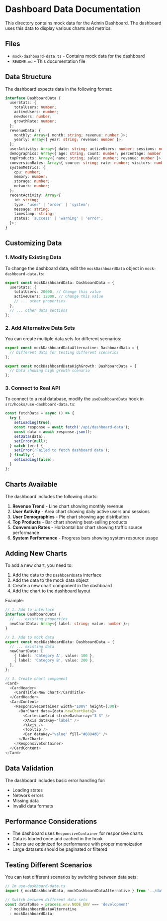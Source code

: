 # Dashboard Data Documentation

This directory contains mock data for the Admin Dashboard. The dashboard uses this data to display various charts and metrics.

## Files

- `mock-dashboard-data.ts` - Contains mock data for the dashboard
- `README.md` - This documentation file

## Data Structure

The dashboard expects data in the following format:

```typescript
interface DashboardData {
  userStats: {
    totalUsers: number;
    activeUsers: number;
    newUsers: number;
    growthRate: number;
  };
  revenueData: {
    monthly: Array<{ month: string; revenue: number }>;
    yearly: Array<{ year: string; revenue: number }>;
  };
  userActivity: Array<{ date: string; activeUsers: number; sessions: number }>;
  demographics: Array<{ age: string; count: number; percentage: number }>;
  topProducts: Array<{ name: string; sales: number; revenue: number }>;
  conversionRates: Array<{ source: string; rate: number; visitors: number }>;
  systemMetrics: {
    cpu: number;
    memory: number;
    storage: number;
    network: number;
  };
  recentActivity: Array<{
    id: string;
    type: 'user' | 'order' | 'system';
    message: string;
    timestamp: string;
    status: 'success' | 'warning' | 'error';
  }>;
}
```

## Customizing Data

### 1. Modify Existing Data

To change the dashboard data, edit the `mockDashboardData` object in `mock-dashboard-data.ts`:

```typescript
export const mockDashboardData: DashboardData = {
  userStats: {
    totalUsers: 20000, // Change this value
    activeUsers: 12000, // Change this value
    // ... other properties
  },
  // ... other data sections
};
```

### 2. Add Alternative Data Sets

You can create multiple data sets for different scenarios:

```typescript
export const mockDashboardDataAlternative: DashboardData = {
  // Different data for testing different scenarios
};

export const mockDashboardDataHighGrowth: DashboardData = {
  // Data showing high growth scenario
};
```

### 3. Connect to Real API

To connect to a real database, modify the `useDashboardData` hook in `src/hooks/use-dashboard-data.ts`:

```typescript
const fetchData = async () => {
  try {
    setLoading(true);
    const response = await fetch('/api/dashboard-data');
    const data = await response.json();
    setData(data);
    setError(null);
  } catch (err) {
    setError('Failed to fetch dashboard data');
  } finally {
    setLoading(false);
  }
};
```

## Charts Available

The dashboard includes the following charts:

1. **Revenue Trend** - Line chart showing monthly revenue
2. **User Activity** - Area chart showing daily active users and sessions
3. **User Demographics** - Pie chart showing age distribution
4. **Top Products** - Bar chart showing best-selling products
5. **Conversion Rates** - Horizontal bar chart showing traffic source performance
6. **System Performance** - Progress bars showing system resource usage

## Adding New Charts

To add a new chart, you need to:

1. Add the data to the `DashboardData` interface
2. Add the data to the mock data object
3. Create a new chart component in the dashboard
4. Add the chart to the dashboard layout

Example:

```typescript
// 1. Add to interface
interface DashboardData {
  // ... existing properties
  newChartData: Array<{ label: string; value: number }>;
}

// 2. Add to mock data
export const mockDashboardData: DashboardData = {
  // ... existing data
  newChartData: [
    { label: 'Category A', value: 100 },
    { label: 'Category B', value: 200 },
  ],
};

// 3. Create chart component
<Card>
  <CardHeader>
    <CardTitle>New Chart</CardTitle>
  </CardHeader>
  <CardContent>
    <ResponsiveContainer width="100%" height={300}>
      <BarChart data={data.newChartData}>
        <CartesianGrid strokeDasharray="3 3" />
        <XAxis dataKey="label" />
        <YAxis />
        <Tooltip />
        <Bar dataKey="value" fill="#8884d8" />
      </BarChart>
    </ResponsiveContainer>
  </CardContent>
</Card>
```

## Data Validation

The dashboard includes basic error handling for:
- Loading states
- Network errors
- Missing data
- Invalid data formats

## Performance Considerations

- The dashboard uses `ResponsiveContainer` for responsive charts
- Data is loaded once and cached in the hook
- Charts are optimized for performance with proper memoization
- Large datasets should be paginated or filtered

## Testing Different Scenarios

You can test different scenarios by switching between data sets:

```typescript
// In use-dashboard-data.ts
import { mockDashboardData, mockDashboardDataAlternative } from '../data/mock-dashboard-data';

// Switch between different data sets
const dataToUse = process.env.NODE_ENV === 'development' 
  ? mockDashboardDataAlternative 
  : mockDashboardData;
``` 